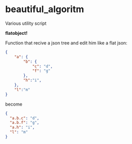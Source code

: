 # beautiful_algoritm
Various utility script


**flatobject!**

Function that recive a json tree and edit him like a flat json:

``` json
{
    "a": {
        "b": {
            "c": "d",
            "f": "g"
        },
        "h":"i",
    },
    "l":"m"
}
```

become 

``` json
{
  "a.b.c": "d",
  "a.b.f": "g",
  "a.h": "i",
  "l": "m"
}
```
